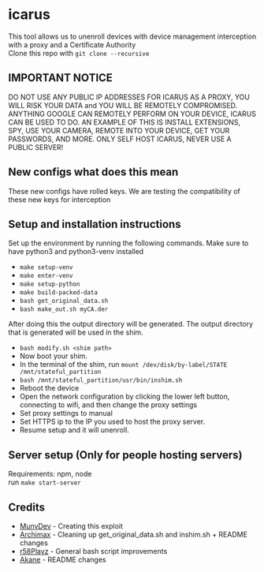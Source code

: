 # icarus
This tool allows us to unenroll devices with device management interception with a proxy and a Certificate Authority  
Clone this repo with `git clone --recursive`

## IMPORTANT NOTICE
DO NOT USE ANY PUBLIC IP ADDRESSES FOR ICARUS AS A PROXY, YOU WILL RISK YOUR DATA and YOU WILL BE REMOTELY COMPROMISED.
ANYTHING GOOGLE CAN REMOTELY PERFORM ON YOUR DEVICE, ICARUS CAN BE USED TO DO. AN EXAMPLE OF THIS IS INSTALL EXTENSIONS, SPY, USE YOUR CAMERA, REMOTE INTO YOUR DEVICE, GET YOUR PASSWORDS, AND MORE.
ONLY SELF HOST ICARUS, NEVER USE A PUBLIC SERVER!

## New configs what does this mean
These new configs have rolled keys. We are testing the compatibility of these new keys for interception

## Setup and installation instructions
Set up the environment by running the following commands. Make sure to have python3 and python3-venv installed
- `make setup-venv`
- `make enter-venv`
- `make setup-python`
- `make build-packed-data`
- `bash get_original_data.sh`
- `bash make_out.sh myCA.der`

After doing this the output directory will be generated. The output directory that is generated will be used in the shim.
- `bash modify.sh <shim path>`
- Now boot your shim.
- In the terminal of the shim, run `mount /dev/disk/by-label/STATE /mnt/stateful_partition`
- `bash /mnt/stateful_partition/usr/bin/inshim.sh`
- Reboot the device
- Open the network configuration by clicking the lower left button, connecting to wifi, and then change the proxy settings
- Set proxy settings to manual
- Set HTTPS ip to the IP you used to host the proxy server. 
- Resume setup and it will unenroll. 

## Server setup (Only for people hosting servers)
Requirements: npm, node  
run `make start-server`

## Credits
- [MunyDev](https://github.com/MunyDev) - Creating this exploit
- [Archimax](https://github.com/EnterTheVoid-x86) - Cleaning up get_original_data.sh and inshim.sh + README changes
- [r58Playz](https://github.com/r58Playz) - General bash script improvements
- [Akane](https://github.com/genericness) - README changes
